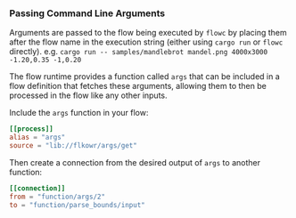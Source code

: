 ### Passing Command Line Arguments
Arguments are passed to the flow being executed by `flowc` by placing them after the flow name in 
the execution string (either using `cargo run` or `flowc` directly). 
e.g. `cargo run -- samples/mandlebrot mandel.png 4000x3000 -1.20,0.35 -1,0.20`

The flow runtime provides a function called `args` that can be included in a flow definition 
that fetches these arguments, allowing them to then be processed in the flow like any other inputs.

Include the `args` function in your flow:
```toml
[[process]]
alias = "args"
source = "lib://flkowr/args/get"
```

Then create a connection from the desired output of `args` to another function:
```toml
[[connection]]
from = "function/args/2"
to = "function/parse_bounds/input"
```